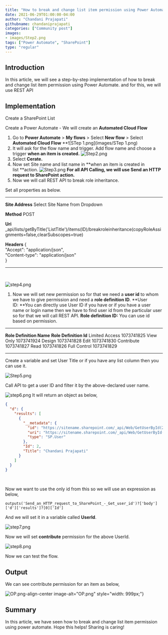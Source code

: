 ```yaml
---
title: "How to break and change list item permission using Power Automate?"
date: 2021-06-29T01:00:00-04:00
author: "Chandani Prajapati"
githubname: chandaniprajapati
categories: ["Community post"]
images:
- images/Step2.png
tags: ["Power Automate", "SharePoint"]
type: "regular"
---
```


## Introduction

In this article, we will see a step-by-step implementation of how to
break and change list item permission using Power Automate. and for
this, we will use REST API

## Implementation 

Create a SharePoint List

Create a Power Automate - We will create an **Automated Cloud Flow**

1.  Go to **Power Automate** \> **My flows** \> Select  **New flow** \>
Select **Automated Cloud Flow**
**![STep 1.png](images/STep 1.png)
 
2.  It will ask for the flow name and trigger.
Add flow name and choose a trigger **when an item is created.**
![Step2.png](images/Step2.png)
3.  Select  **Cerate.**
4.  Now set Site name and list name in **when an item is created in
list **action.
![Step3.png](images/Step3.png)
**For all API Calling, we will use Send an HTTP request to SharePoint
action.**
5.  Now we will call REST API to break role inheritance.

Set all properties as below.
  ----------------------------------- ---------------------------------------------------------------------------------------------------------------------
  **Site Address**                    Select Site Name from Dropdown

  **Method**                          POST

  **Uri**                             \_api/lists/getByTitle('ListTitle')/items(ID)/breakroleinheritance(copyRoleAssignments=false,clearSubscopes=true)

  **Headers**                         {\
                                      "Accept": "application/json",\
                                      "Content-type": "application/json"\
                                      }
  ----------------------------------- ---------------------------------------------------------------------------------------------------------------------
 

![step4.png](images/step4.png)
 

1.  Now we will set new permission so for that we need a **user id** to
whom we have to give permission and need a **role definition ID**.
**User ID: **You can directly use User ID if you have or if you have a
user name or login name then we have to find user id from the particular
user so for that we will call REST API.
**Role definition ID:** You can use id based on permission.

  -------------------------- ------------------------
  **Role Definition Name**   **Role Definition Id**
  Limited Access             1073741825
  View Only                  1073741924
  Design                     1073741828
  Edit                       1073741830
  Contribute                 1073741827
  Read                       1073741826
  Full Control               1073741829
  -------------------------- ------------------------

Create a variable and set User Title or if you have any list column
then you can use it.

![Step5.png](images/Step5.png)

Call API to get a user ID and filter it by the above-declared user
name.


![step6.png](images/step6.png)
It will return an object as below,
 

```json
{
  "d": {
    "results": [
      {
        "__metadata": {
          "id": "https://sitename.sharepoint.com/_api/Web/GetUserById(2)",
          "uri": "https://sitename.sharepoint.com/_api/Web/GetUserById(2)",
          "type": "SP.User"
        },
        "Id": 2,
        "Title": "Chandani Prajapati"
      }
    ]
  }
}
```
 

Now we want to use the only id from this so we will use an expression as
below,

``` lia-indent-padding-left-30px
outputs('Send_an_HTTP_request_to_SharePoint_-_Get_user_id')?['body']['d']['results']?[0]['Id']
```

And we will set it in a variable called **UserId**.

![step7.png](images/step7.png)

Now we will set **contribute** permission for the above UserId.

![step8.png](images/step8.png)
 

Now we can test the flow.
 
## Output

We can see contribute permission for an item as below,

![OP.png](images/OP.png)-align-center image-alt="OP.png" style="width: 999px;"}
 

## Summary 

In this article, we have seen how to break and change list item
permission using power automate.
Hope this helps!
Sharing is caring!
